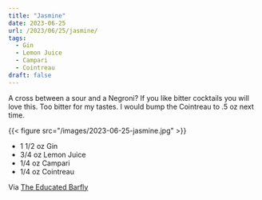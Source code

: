 ```yaml
---
title: "Jasmine"
date: 2023-06-25
url: /2023/06/25/jasmine/
tags:
  - Gin
  - Lemon Juice
  - Campari
  - Cointreau
draft: false
---
```


A cross between a sour and a Negroni? If you like bitter cocktails you will love this. Too bitter for my tastes. I would bump the Cointreau to .5 oz next time.

{{< figure src="/images/2023-06-25-jasmine.jpg" >}}

* 1 1/2 oz Gin
* 3/4 oz Lemon Juice
* 1/4 oz Campari
* 1/4 oz Cointreau 

Via [The Educated Barfly](https://www.instagram.com/reel/CtrPoM6Lwoo)
